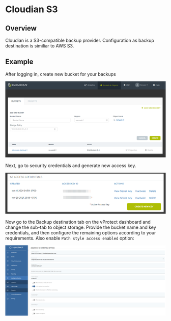 # Cloudian S3

## Overview

Cloudian is a S3-compatible backup provider. Configuration as backup destination is similiar to AWS S3.

## Example

After logging in, create new bucket for your backups

![](../../.gitbook/assets/../../../.gitbook/assets/cloudian-bucket.png)

Next, go to security credentials and generate new access key.

![](../../.gitbook/assets/../../../.gitbook/assets/cloudian-key.png)

Now go to the Backup destination tab on the vProtect dashboard and change the sub-tab to object storage. Provide the bucket name and key credentials, and then configure the remaining options according to your requirements. Also enable `Path style access enabled` option:

![](../../.gitbook/assets/../../../.gitbook/assets/cloudian-example.png)